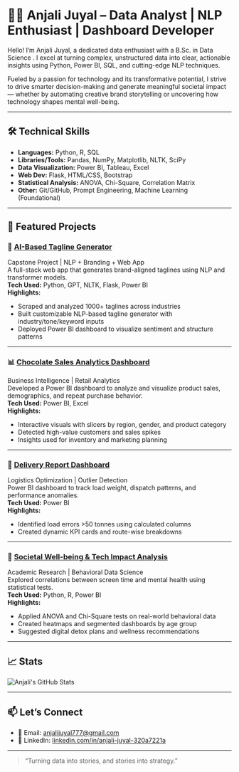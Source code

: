 # 👩‍💻 Anjali Juyal – Data Analyst | NLP Enthusiast | Dashboard Developer


Hello! I’m Anjali Juyal, a dedicated data enthusiast with a B.Sc. in Data Science . I excel at turning complex, unstructured data into clear, actionable insights using Python, Power BI, SQL, and cutting-edge NLP techniques.

Fueled by a passion for technology and its transformative potential, I strive to drive smarter decision-making and generate meaningful societal impact — whether by automating creative brand storytelling or uncovering how technology shapes mental well-being.


---

## 🛠️ Technical Skills

- **Languages:** Python, R, SQL  
- **Libraries/Tools:** Pandas, NumPy, Matplotlib, NLTK, SciPy  
- **Data Visualization:** Power BI, Tableau, Excel  
- **Web Dev:** Flask, HTML/CSS, Bootstrap  
- **Statistical Analysis:** ANOVA, Chi-Square, Correlation Matrix  
- **Other:** Git/GitHub, Prompt Engineering, Machine Learning (Foundational)

---

## 🚀 Featured Projects

### 📌 [AI-Based Tagline Generator](#)
Capstone Project | NLP + Branding + Web App  
A full-stack web app that generates brand-aligned taglines using NLP and transformer models.  
**Tech Used:** Python, GPT, NLTK, Flask, Power BI  
**Highlights:**
- Scraped and analyzed 1000+ taglines across industries
- Built customizable NLP-based tagline generator with industry/tone/keyword inputs
- Deployed Power BI dashboard to visualize sentiment and structure patterns

---

### 📊 [Chocolate Sales Analytics Dashboard](#)
Business Intelligence | Retail Analytics  
Developed a Power BI dashboard to analyze and visualize product sales, demographics, and repeat purchase behavior.  
**Tech Used:** Power BI, Excel  
**Highlights:**
- Interactive visuals with slicers by region, gender, and product category
- Detected high-value customers and sales spikes
- Insights used for inventory and marketing planning

---

### 🚚 [Delivery Report Dashboard](#)
Logistics Optimization | Outlier Detection  
Power BI dashboard to track load weight, dispatch patterns, and performance anomalies.  
**Tech Used:** Power BI  
**Highlights:**
- Identified load errors >50 tonnes using calculated columns
- Created dynamic KPI cards and route-wise breakdowns

---

### 🧠 [Societal Well-being & Tech Impact Analysis](#)
Academic Research | Behavioral Data Science  
Explored correlations between screen time and mental health using statistical tests.  
**Tech Used:** Python, R, Power BI  
**Highlights:**
- Applied ANOVA and Chi-Square tests on real-world behavioral data
- Created heatmaps and segmented dashboards by age group
- Suggested digital detox plans and wellness recommendations

---

## 📈 Stats

![Anjali's GitHub Stats](https://github-readme-stats.vercel.app/api?username=anjalijuyal&show_icons=true&theme=calm)

---

## 📫 Let’s Connect

- 📧 Email: anjalijuyal777@gmail.com  
- 💼 LinkedIn: [linkedin.com/in/anjali-juyal-320a7221a](https://linkedin.com/in/anjali-juyal-320a7221a)

---

> “Turning data into stories, and stories into strategy.”
